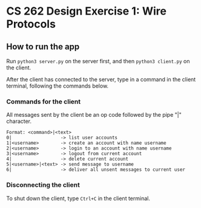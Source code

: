 # CS 262 Design Exercise 1: Wire Protocols

## How to run the app

Run `python3 server.py` on the server first, and then `python3 client.py` on the client. 

After the client has connected to the server, type in a command in the client terminal, following the commands below.

### Commands for the client

All messages sent by the client be an op code followed by the pipe "|" character.

```
Format: <command>|<text>
0|                  -> list user accounts
1|<username>        -> create an account with name username
2|<username>        -> login to an account with name username
3|<username>        -> logout from current account
4|                  -> delete current account
5|<username>|<text> -> send message to username
6|                  -> deliver all unsent messages to current user
```

### Disconnecting the client

To shut down the client, type `Ctrl+C` in the client terminal. 